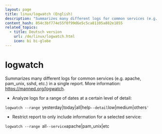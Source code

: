 ```yaml
---
layout: page
title: linux/logwatch (English)
description: "Summarizes many different logs for common services (e.g. apache, pam_unix, sshd, etc.) in a single report."
content_hash: 854c3bf774e55f0f99d6e5c5ca81105a882e1855
related_topics:
  - title: Deutsch version
    url: /de/linux/logwatch.html
    icon: bi bi-globe
---
```

# logwatch

Summarizes many different logs for common services (e.g. apache, pam_unix, sshd, etc.) in a single report.
More information: <https://manned.org/logwatch>.

- Analyze logs for a range of dates at a certain level of detail:

`logwatch --range `<span class="tldr-var badge badge-pill bg-dark-lm bg-white-dm text-white-lm text-dark-dm font-weight-bold">yesterday|today|all|help</span>` --detail `<span class="tldr-var badge badge-pill bg-dark-lm bg-white-dm text-white-lm text-dark-dm font-weight-bold">low|medium|others</span>`'`

- Restrict report to only include information for a selected service:

`logwatch --range `<span class="tldr-var badge badge-pill bg-dark-lm bg-white-dm text-white-lm text-dark-dm font-weight-bold">all</span>` --service `<span class="tldr-var badge badge-pill bg-dark-lm bg-white-dm text-white-lm text-dark-dm font-weight-bold">apache|pam_unix|etc</span>
